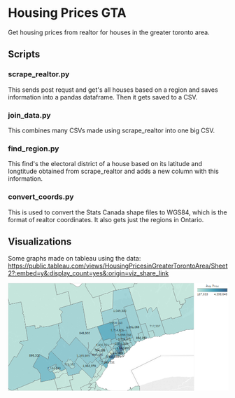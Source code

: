 # Housing Prices GTA

Get housing prices from realtor for houses in the greater toronto area.

## Scripts

### scrape_realtor.py

This sends post requst and get's all houses based on a region and saves information into a pandas dataframe. Then it gets saved to a CSV.

### join_data.py

This combines many CSVs made using scrape_realtor into one big CSV.

### find_region.py

This find's the electoral district of a house based on its latitude and longtitude obtained from scrape_realtor and adds a new column with this information.

### convert_coords.py

This is used to convert the Stats Canada shape files to WGS84, which is the format of realtor coordinates. It also gets just the regions in Ontario.

## Visualizations

Some graphs made on tableau using the data:
<https://public.tableau.com/views/HousingPricesinGreaterTorontoArea/Sheet2?:embed=y&:display_count=yes&:origin=viz_share_link>

![](imgs/Average_District_Price.png)



